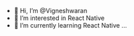 - 👋 Hi, I’m @Vigneshwaran
- 👀 I’m interested in React Native 
- 🌱 I’m currently learning React Native ...

<!---
Vigneshwaran-github-private/Vigneshwaran-github-private is a ✨ special ✨ repository because its `README.md` (this file) appears on your GitHub profile.
You can click the Preview link to take a look at your changes.
--->
